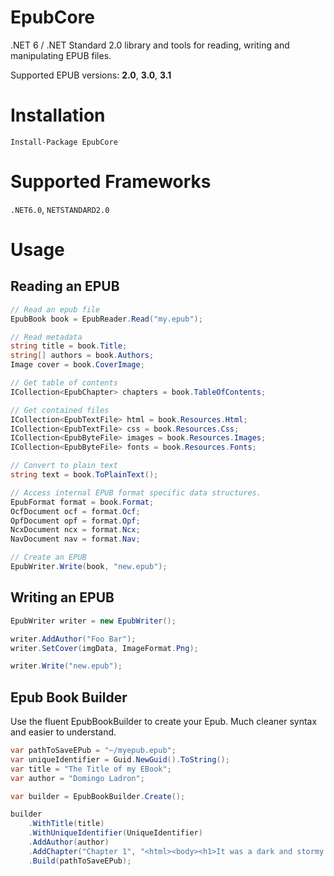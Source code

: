 # EpubCore
.NET 6 / .NET Standard 2.0 library and tools for reading, writing and manipulating EPUB files.  

Supported EPUB versions: **2.0**, **3.0**, **3.1**

# Installation

```
Install-Package EpubCore
```

# Supported Frameworks
`.NET6.0`, `NETSTANDARD2.0`

# Usage

## Reading an EPUB

```cs
// Read an epub file
EpubBook book = EpubReader.Read("my.epub");

// Read metadata
string title = book.Title;
string[] authors = book.Authors;
Image cover = book.CoverImage;

// Get table of contents
ICollection<EpubChapter> chapters = book.TableOfContents;

// Get contained files
ICollection<EpubTextFile> html = book.Resources.Html;
ICollection<EpubTextFile> css = book.Resources.Css;
ICollection<EpubByteFile> images = book.Resources.Images;
ICollection<EpubByteFile> fonts = book.Resources.Fonts;

// Convert to plain text
string text = book.ToPlainText();

// Access internal EPUB format specific data structures.
EpubFormat format = book.Format;
OcfDocument ocf = format.Ocf;
OpfDocument opf = format.Opf;
NcxDocument ncx = format.Ncx;
NavDocument nav = format.Nav;

// Create an EPUB
EpubWriter.Write(book, "new.epub");
```

## Writing an EPUB
```cs
EpubWriter writer = new EpubWriter();

writer.AddAuthor("Foo Bar");
writer.SetCover(imgData, ImageFormat.Png);

writer.Write("new.epub");
```

## Epub Book Builder

Use the fluent EpubBookBuilder to create your Epub.  Much cleaner syntax and easier to understand.

```cs
var pathToSaveEPub = "~/myepub.epub";
var uniqueIdentifier = Guid.NewGuid().ToString();
var title = "The Title of my EBook";
var author = "Domingo Ladron";

var builder = EpubBookBuilder.Create();

builder
    .WithTitle(title)
    .WithUniqueIdentifier(UniqueIdentifier)
    .AddAuthor(author)
    .AddChapter("Chapter 1", "<html><body><h1>It was a dark and stormy night.</h1></body></html>")
    .Build(pathToSaveEPub);
```
